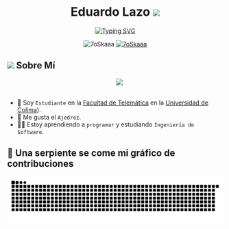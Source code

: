 <h1 align="center">Eduardo Lazo <img src="https://media.giphy.com/media/hvRJCLFzcasrR4ia7z/giphy.gif" width="35"></h1>
<p align="center">
<a href="https://github.com/TheEdu28"><img src="https://readme-typing-svg.demolab.com?font=Fira+Code&size=24&pause=1000&color=F9EE14&center=true&vCenter=true&random=false&width=435&height=54&lines=%C2%A1Soy+Eduardo+Lazo!;Estudiante;Ingenier%C3%ADa+de+Software;Aprendiendo+a+Programar+%3AP" alt="Typing SVG" /></a>


<br>

<p align="center"> 
	<img src="https://komarev.com/ghpvc/?username=7oSkaaa&label=Profile%20views&color=0047AB&style=plastic?" alt="7oSkaaa" height=25px, width=160px/> 
	<!---
		<a href = "https://commits.top/egypt.html" target="_blank">
			<img src="https://aktive.tk/egypt/7oSkaaa?color=red" alt="Most Active Users" target="_blank" height=25px, width=250px/> 
		</a>
	-->
	<a href = "https://commits.top/egypt.html" target="_blank">
		<img src="https://enfsgag3ayy6w9q.m.pipedream.net/&style=plastic" alt="7oSkaaa" target="_blank" height=25px, width=250px/> 
	</a>

</p>

	
## <picture><img src = "https://github.com/7oSkaaa/7oSkaaa/blob/main/Images/about_me.gif?raw=true" width = 50px></picture> Sobre Mí

<picture> <img align="right" src="https://github.com/7oSkaaa/7oSkaaa/blob/main/Images/Right_Side.gif?raw=true" width = 250px></picture>

<br><br>

- 🏫 Soy `Estudiante` en la [Facultad de Telemática](https://telematicanet.ucol.mx/) en la [Universidad de Colima](https://www.ucol.mx/)).
- 👻 Me gusta el `Ajedrez`.
- 🧑‍🎓 Estoy aprendiendo a `programar` y estudiando `Ingeniería de Software`.


## 🐍  Una serpiente se come mi gráfico de contribuciones
	
<p align = "center">
	<img src = "https://github.com/7oSkaaa/7oSkaaa/blob/output/github-contribution-grid-snake.svg?" alt = "Snake Game"/>
</p>
